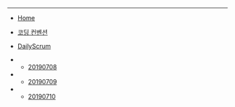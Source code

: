 <hr styled=/>

* [Home](README.md)
* [코딩 컨벤션](basic/coding_convention.md)

* [DailyScrum](dailyScrum/README.md)
* * [20190708](dailyScrum/20190708_scrum.md)
* * [20190709](dailyScrum/20190709_scrum.md)
* * [20190710](dailyScrum/20190710_scrum.md)